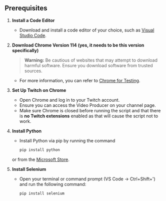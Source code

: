 ## Prerequisites

1. **Install a Code Editor**
    - Download and install a code editor of your choice, such as [Visual Studio Code](https://code.visualstudio.com/).

2. **Download Chrome Version 114 (yes, it needs to be this version specifically)**
    > **Warning:** Be cautious of websites that may attempt to download harmful software. Ensure you download software from trusted sources.
    - For more information, you can refer to [Chrome for Testing](https://developer.chrome.com/blog/chrome-for-testing).

3. **Set Up Twitch on Chrome**
    - Open Chrome and log in to your Twitch account.
    - Ensure you can access the Video Producer on your channel page.
    - Make sure Chrome is closed before running the script and that there is **no Twitch extensions** enabled as that will cause the script not to work.

4. **Install Python**
    - Install Python via pip by running the command
        ```sh
        pip install python
        ```
    or from the [Microsoft Store](https://apps.microsoft.com/detail/9PNRBTZXMB4Z).

5. **Install Selenium**
    - Open your terminal or command prompt (VS Code -> Ctrl+Shift+') and run the following command:
      ```sh
      pip install selenium
      ```